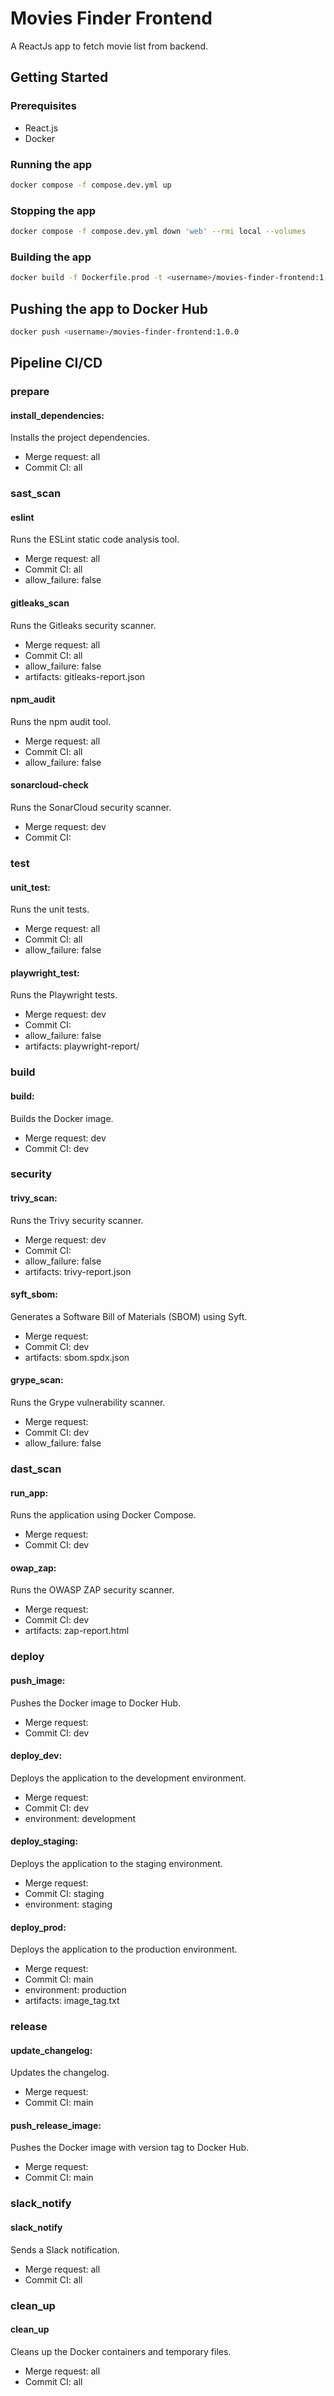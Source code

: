 # Movies Finder Frontend
A ReactJs app to fetch movie list from backend.

## Getting Started

### Prerequisites

- React.js
- Docker

### Running the app

```bash
docker compose -f compose.dev.yml up
```

### Stopping the app

```bash
docker compose -f compose.dev.yml down 'web' --rmi local --volumes
```

### Building the app

```bash
docker build -f Dockerfile.prod -t <username>/movies-finder-frontend:1.0.0 .
```

## Pushing the app to Docker Hub

```bash
docker push <username>/movies-finder-frontend:1.0.0
```

## Pipeline CI/CD
### prepare
#### install_dependencies:
Installs the project dependencies.
- Merge request: all
- Commit CI: all

### sast_scan
#### eslint
Runs the ESLint static code analysis tool.
- Merge request: all
- Commit CI: all
- allow_failure: false

#### gitleaks_scan
Runs the Gitleaks security scanner.
- Merge request: all
- Commit CI: all
- allow_failure: false
- artifacts: gitleaks-report.json

#### npm_audit
Runs the npm audit tool.
- Merge request: all
- Commit CI: all
- allow_failure: false

#### sonarcloud-check
Runs the SonarCloud security scanner.
- Merge request: dev
- Commit CI:

### test
#### unit_test:
Runs the unit tests.
- Merge request: all
- Commit CI: all
- allow_failure: false

#### playwright_test:
Runs the Playwright tests.
- Merge request: dev
- Commit CI:
- allow_failure: false
- artifacts: playwright-report/

### build
#### build:
Builds the Docker image.
- Merge request: dev
- Commit CI: dev

### security
#### trivy_scan:
Runs the Trivy security scanner.
- Merge request: dev
- Commit CI:
- allow_failure: false
- artifacts: trivy-report.json

#### syft_sbom:
Generates a Software Bill of Materials (SBOM) using Syft.
- Merge request:
- Commit CI: dev
- artifacts: sbom.spdx.json

#### grype_scan:
Runs the Grype vulnerability scanner.
- Merge request:
- Commit CI: dev
- allow_failure: false

### dast_scan
#### run_app:
Runs the application using Docker Compose.
- Merge request:
- Commit CI: dev

#### owap_zap:
Runs the OWASP ZAP security scanner.
- Merge request:
- Commit CI: dev
- artifacts: zap-report.html

### deploy
#### push_image:
Pushes the Docker image to Docker Hub.
- Merge request:
- Commit CI: dev

#### deploy_dev:
Deploys the application to the development environment.
- Merge request:
- Commit CI: dev
- environment: development

#### deploy_staging:
Deploys the application to the staging environment.
- Merge request:
- Commit CI: staging
- environment: staging

#### deploy_prod:
Deploys the application to the production environment.
- Merge request:
- Commit CI: main
- environment: production
- artifacts: image_tag.txt

### release
#### update_changelog:
Updates the changelog.
- Merge request:
- Commit CI: main

#### push_release_image:
Pushes the Docker image with version tag to Docker Hub.
- Merge request:
- Commit CI: main


### slack_notify
#### slack_notify
Sends a Slack notification.
- Merge request: all
- Commit CI: all

### clean_up
#### clean_up
Cleans up the Docker containers and temporary files.
- Merge request: all
- Commit CI: all
